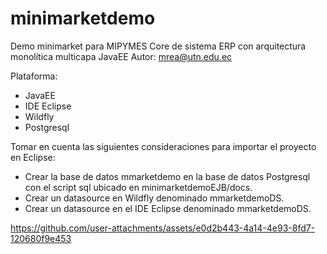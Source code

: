 # minimarketdemo
Demo minimarket para MIPYMES
Core de sistema ERP con arquitectura monolítica multicapa JavaEE
Autor: mrea@utn.edu.ec

Plataforma:
- JavaEE
- IDE Eclipse
- Wildfly
- Postgresql

Tomar en cuenta las siguientes consideraciones para importar el proyecto en Eclipse:

- Crear la base de datos mmarketdemo en la base de datos Postgresql con el script sql ubicado en minimarketdemoEJB/docs.
- Crear un datasource en Wildfly denominado mmarketdemoDS.
- Crear un datasource en el IDE Eclipse denominado mmarketdemoDS.

https://github.com/user-attachments/assets/e0d2b443-4a14-4e93-8fd7-120680f9e453
